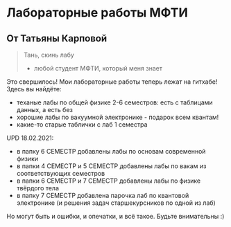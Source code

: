 # Лабораторные работы МФТИ
## От Татьяны Карповой

> Тань, скинь лабу
> - любой студент МФТИ, который меня знает

Это свершилось! Мои лабораторные работы теперь лежат на гитхабе! Здесь вы найдёте:

* теханые лабы по общей физике 2-6 семестров: есть с таблицами данных, а есть без
* хорошие лабы по вакуумной электронике - подарок всем квантам!
* какие-то старые таблички с лаб 1 семестра

UPD 18.02.2021:
- в папку 6 СЕМЕСТР добавлены лабы по основам современной физики
- в папки 4 СЕМЕСТР и 5 СЕМЕСТР добавлены лабы по вакам из соответствующих семестров
- в папки 6 СЕМЕСТР и 7 СЕМЕСТР добавлены лабы по физике твёрдого тела
- в папку 7 СЕМЕСТР добавлена парочка лаб по квантовой электронике (и решения задач старшекурсников по одной из лаб)

Но могут быть и ошибки, и опечатки, и всё такое. Будьте внимательны :)
